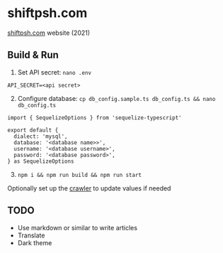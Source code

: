# shiftpsh.com

[shiftpsh.com](https://shiftpsh.com) website (2021)

## Build & Run

1. Set API secret: `nano .env`

```
API_SECRET=<api secret>
```

2. Configure database: `cp db_config.sample.ts db_config.ts && nano db_config.ts`

```
import { SequelizeOptions } from 'sequelize-typescript'

export default {
  dialect: 'mysql',
  database: '<database name>>',
  username: '<database username>',
  password: '<database password>',
} as SequelizeOptions
```

3. `npm i && npm run build && npm run start`

Optionally set up the [crawler](https://github.com/shiftpsh/shiftpsh.com-crawler) to update values if needed

## TODO

* Use markdown or similar to write articles
* Translate
* Dark theme
